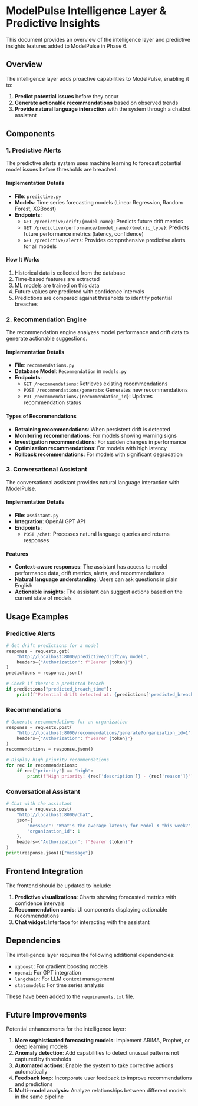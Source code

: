 # ModelPulse Intelligence Layer & Predictive Insights

This document provides an overview of the intelligence layer and predictive insights features added to ModelPulse in Phase 6.

## Overview

The intelligence layer adds proactive capabilities to ModelPulse, enabling it to:

1. **Predict potential issues** before they occur
2. **Generate actionable recommendations** based on observed trends
3. **Provide natural language interaction** with the system through a chatbot assistant

## Components

### 1. Predictive Alerts

The predictive alerts system uses machine learning to forecast potential model issues before thresholds are breached.

#### Implementation Details

- **File**: `predictive.py`
- **Models**: Time series forecasting models (Linear Regression, Random Forest, XGBoost)
- **Endpoints**:
  - `GET /predictive/drift/{model_name}`: Predicts future drift metrics
  - `GET /predictive/performance/{model_name}/{metric_type}`: Predicts future performance metrics (latency, confidence)
  - `GET /predictive/alerts`: Provides comprehensive predictive alerts for all models

#### How It Works

1. Historical data is collected from the database
2. Time-based features are extracted
3. ML models are trained on this data
4. Future values are predicted with confidence intervals
5. Predictions are compared against thresholds to identify potential breaches

### 2. Recommendation Engine

The recommendation engine analyzes model performance and drift data to generate actionable suggestions.

#### Implementation Details

- **File**: `recommendations.py`
- **Database Model**: `Recommendation` in `models.py`
- **Endpoints**:
  - `GET /recommendations`: Retrieves existing recommendations
  - `POST /recommendations/generate`: Generates new recommendations
  - `PUT /recommendations/{recommendation_id}`: Updates recommendation status

#### Types of Recommendations

- **Retraining recommendations**: When persistent drift is detected
- **Monitoring recommendations**: For models showing warning signs
- **Investigation recommendations**: For sudden changes in performance
- **Optimization recommendations**: For models with high latency
- **Rollback recommendations**: For models with significant degradation

### 3. Conversational Assistant

The conversational assistant provides natural language interaction with ModelPulse.

#### Implementation Details

- **File**: `assistant.py`
- **Integration**: OpenAI GPT API
- **Endpoints**:
  - `POST /chat`: Processes natural language queries and returns responses

#### Features

- **Context-aware responses**: The assistant has access to model performance data, drift metrics, alerts, and recommendations
- **Natural language understanding**: Users can ask questions in plain English
- **Actionable insights**: The assistant can suggest actions based on the current state of models

## Usage Examples

### Predictive Alerts

```python
# Get drift predictions for a model
response = requests.get(
    "http://localhost:8000/predictive/drift/my_model",
    headers={"Authorization": f"Bearer {token}"}
)
predictions = response.json()

# Check if there's a predicted breach
if predictions["predicted_breach_time"]:
    print(f"Potential drift detected at: {predictions['predicted_breach_time']}")
```

### Recommendations

```python
# Generate recommendations for an organization
response = requests.post(
    "http://localhost:8000/recommendations/generate?organization_id=1",
    headers={"Authorization": f"Bearer {token}"}
)
recommendations = response.json()

# Display high priority recommendations
for rec in recommendations:
    if rec["priority"] == "high":
        print(f"High priority: {rec['description']} - {rec['reason']}")
```

### Conversational Assistant

```python
# Chat with the assistant
response = requests.post(
    "http://localhost:8000/chat",
    json={
        "message": "What's the average latency for Model X this week?",
        "organization_id": 1
    },
    headers={"Authorization": f"Bearer {token}"}
)
print(response.json()["message"])
```

## Frontend Integration

The frontend should be updated to include:

1. **Predictive visualizations**: Charts showing forecasted metrics with confidence intervals
2. **Recommendation cards**: UI components displaying actionable recommendations
3. **Chat widget**: Interface for interacting with the assistant

## Dependencies

The intelligence layer requires the following additional dependencies:

- `xgboost`: For gradient boosting models
- `openai`: For GPT integration
- `langchain`: For LLM context management
- `statsmodels`: For time series analysis

These have been added to the `requirements.txt` file.

## Future Improvements

Potential enhancements for the intelligence layer:

1. **More sophisticated forecasting models**: Implement ARIMA, Prophet, or deep learning models
2. **Anomaly detection**: Add capabilities to detect unusual patterns not captured by thresholds
3. **Automated actions**: Enable the system to take corrective actions automatically
4. **Feedback loop**: Incorporate user feedback to improve recommendations and predictions
5. **Multi-model analysis**: Analyze relationships between different models in the same pipeline